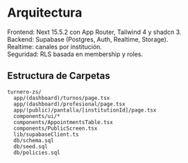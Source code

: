 # Arquitectura

Frontend: Next 15.5.2 con App Router, Tailwind 4 y shadcn 3.  
Backend: Supabase (Postgres, Auth, Realtime, Storage).  
Realtime: canales por institución.  
Seguridad: RLS basada en membership y roles.

## Estructura de Carpetas
```
turnero-zs/
  app/(dashboard)/turnos/page.tsx
  app/(dashboard)/profesional/page.tsx
  app/(public)/pantalla/[institutionId]/page.tsx
  components/ui/*
  components/AppointmentsTable.tsx
  components/PublicScreen.tsx
  lib/supabaseClient.ts
  db/schema.sql
  db/seed.sql
  db/policies.sql
```
